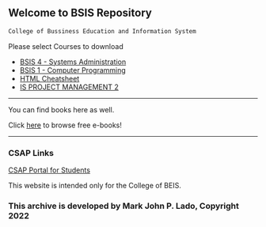 ## Welcome to BSIS Repository
```markdown
College of Bussiness Education and Information System
```


Please select Courses to download

- [BSIS 4 - Systems Administration](https://drive.google.com/file/d/1L1JTuo6CrsOQhmQTHgwnmid7W5CWroYT/view?usp=sharing)
- [BSIS 1 - Computer Programming](https://drive.google.com/file/d/1lotiGu-th3GEWWZ2u9HWifY80jJE765X/view?usp=sharing)
- [HTML Cheatsheet](https://web.stanford.edu/group/csp/cs21/htmlcheatsheet.pdf)
- [IS PROJECT MANAGEMENT 2](https://drive.google.com/file/d/1cd-sqXDdK3TGx-ZoHZMELfn9R5SBNudD/view?usp=sharing)

*******************************


You can find books here as well. 

Click [here](https://www.pdfdrive.com) to browse free e-books!


*******************************
### CSAP Links

[CSAP Portal for Students](https://portal.csap.edu.ph/aims/students)


This website is intended only for the College of BEIS.

### This archive is developed by Mark John P. Lado, Copyright 2022

